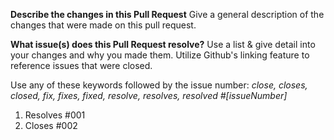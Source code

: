 **Describe the changes in this Pull Request**
Give a general description of the changes that were made on this pull request.

**What issue(s) does this Pull Request resolve?**
Use a list & give detail into your changes and why you made them. Utilize Github's linking feature to reference issues that were closed.

Use any of these keywords followed by the issue number: _close, closes, closed, fix, fixes, fixed, resolve, resolves, resolved #[issueNumber]_

1. Resolves #001
2. Closes #002
